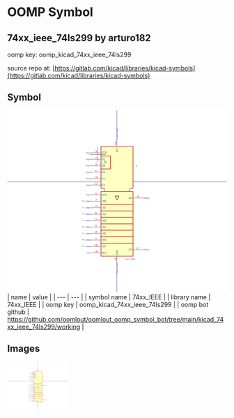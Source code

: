 # OOMP Symbol  
## 74xx_ieee_74ls299  by arturo182  
  
oomp key: oomp_kicad_74xx_ieee_74ls299  
  
source repo at: [https://gitlab.com/kicad/libraries/kicad-symbols](https://gitlab.com/kicad/libraries/kicad-symbols)  
## Symbol  
  
[![working.png](working_600.png)](working.png)  
| name | value | 
| --- | --- | 
| symbol name | 74xx_IEEE | 
| library name | 74xx_IEEE | 
| oomp key | oomp_kicad_74xx_ieee_74ls299 | 
| oomp bot github | https://github.com/oomlout/oomlout_oomp_symbol_bot/tree/main/kicad_74xx_ieee_74ls299/working | 
## Images  
  
[![working.png](working_140.png)](working.png)  
